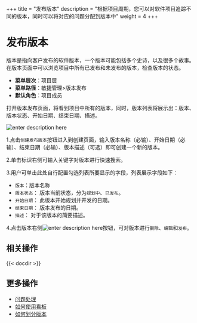 ﻿+++
title = "发布版本"
description = "根据项目周期，您可以对软件项目追踪不同的版本，同时可以将对应的问题分配到版本中"
weight = 4
+++

# 发布版本

版本是指向客户发布的软件版本，一个版本可能包括多个史诗，以及很多个故事。在版本页面中可以浏览项目中所有已发布和未发布的版本，检查版本的状态。

- **菜单层次**：项目层
- **菜单路径**：敏捷管理>版本发布
- **默认角色**：项目成员


打开版本发布页面，将看到项目中所有的版本，同时，版本列表将展示出：版本、版本状态、开始日期、结束日期、描述。

![enter description here](/docs/user-guide/agile/imge/image33.png)

1.点击`创建发布版本`按钮进入到创建页面，输入版本名称（必输）、开始日期（必输）、结束日期（必输）、版本描述（可选）即可创建一个新的版本。


2.单击标识右侧可输入关键字对版本进行快速搜索。


3.用户可单击此处自行配置勾选列表所要显示的字段，列表展示字段如下：

- `版本`：版本名称
- `版本状态`： 版本当前状态，分为`规划中`、`已发布`。
- `开始日期`： 此版本开始规划并开发的日期。
- `结束日期`： 版本发布的日期。
- `描述`： 对于该版本的简要描述。

4.点击版本右侧![enter description here](/docs/user-guide/agile/imge/image1.png "image1")按钮，可对版本进行`删除`、`编辑`和`发布`。


## 相关操作

{{< docdir >}}


## 更多操作

- [问题处理](../issue/manage-issue)
- [如何使用看板](../sprint/use-kanban)
- [如何划分版本](../backlog/version)
